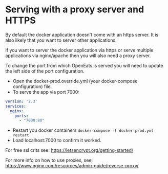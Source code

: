 # Serving with a proxy server and HTTPS
 By default the docker application doesn't come with an https server. It is also likely that you want to server other applications.

 If you want to server the docker application via https or serve multiple applications via nginx/apache then you will also need a proxy server.

 To change the port from which OpenEats is served you will need to update the left side of the port configuration.
 - Open the docker-prod.override.yml (your docker-compose configuration) file.
 - To serve the app via port 7000:
``` yml
version: '2.3'
services:
  nginx:
    ports:
      - "7000:80"
```

- Restart you docker containers `docker-compose -f docker-prod.yml restart`
- Load localhost:7000 to confirm it worked.

For free ssl crits see:
https://letsencrypt.org/getting-started/

For more info on how to use proxies, see:
https://www.nginx.com/resources/admin-guide/reverse-proxy/
